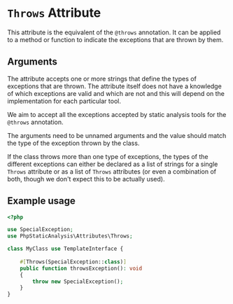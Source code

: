 # `Throws` Attribute

This attribute is the equivalent of the `@throws` annotation. It can be applied to a method or function to indicate the exceptions that are thrown by them.

## Arguments

The attribute accepts one or more strings that define the types of exceptions that are thrown. The attribute itself does not have a knowledge of which exceptions are valid and which are not and this will depend on the implementation for each particular tool.

We aim to accept all the exceptions accepted by static analysis tools for the `@throws` annotation.

The arguments need to be unnamed arguments and the value should match the type of the exception thrown by the class.

If the class throws more than one type of exceptions, the types of the different exceptions can either be declared as a list of strings for a single `Throws` attribute or as a list of `Throws` attributes (or even a combination of both, though we don't expect this to be actually used).

## Example usage

```php
<?php

use SpecialException;
use PhpStaticAnalysis\Attributes\Throws;

class MyClass use TemplateInterface {
    
    #[Throws(SpecialException::class)]
    public function throwsException(): void
    {
        throw new SpecialException();
    }
}
```
